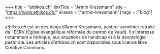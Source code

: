 +++
title = "ethikos.ch"
linkTitle = "Armin Kressmann"
site = "https://www.ethikos.ch/"
aliases = ["armin-kressmann"]
tags = ["blog"]
+++

*ethikos.ch* est un des blogs d’Armin Kressmann, pasteur aumônier retraité de l’EERV (Église évangélique réformée du canton de Vaud). Il s’intéresse notamment à l’éthique, aux situations de handicap et à la déontologie pastorale. Les articles d’*ethikos.ch* sont disponibles sous licence libre Creative Commons.
